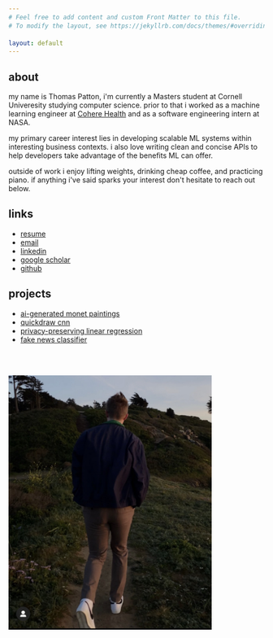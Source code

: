 ```yaml
---
# Feel free to add content and custom Front Matter to this file.
# To modify the layout, see https://jekyllrb.com/docs/themes/#overriding-theme-defaults

layout: default
---
```


## about
my name is Thomas Patton, i'm currently a Masters student at Cornell Univeresity studying computer science. prior to that i worked as a machine learning engineer at [Cohere Health](https://coherehealth.com/) and as a software engineering intern at NASA. 

my primary career interest lies in developing scalable ML systems within interesting business contexts. i also love writing clean and concise APIs to help developers take advantage of the benefits ML can offer.

outside of work i enjoy lifting weights, drinking cheap coffee, and practicing piano. if anything i've said sparks your interest don't hesitate to reach out below.

## links
* [resume](assets/res5.pdf)
* [email](mailto:tjpatton1@gmail.com)
* [linkedin](https://www.linkedin.com/in/thomas-patton-281901152/)
* [google scholar](https://scholar.google.co.uk/citations?hl=en&user=Ksj2yQcAAAAJ)
* [github](https://github.com/thomaspttn)

## projects
* [ai-generated monet paintings](https://github.com/thomaspttn/dcgan)
* [quickdraw cnn](https://github.com/thomaspttn/quickdrawcnn)
* [privacy-preserving linear regression](https://github.com/thomaspttn/privlinreg)
* [fake news classifier](https://github.com/thpthp1/NewsNeuralizer)



<br><br/>


<img src="assets/IMG_4619.jpg" alt="drawing" width="400"/>
